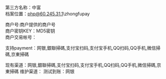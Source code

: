 第三方名称：中富  
档案位置：php@60.245.31.1\zhongfupay
 
商户号:商户提供的商户号  
商户密钥KEY：MD5密钥  
商户交易帐号：
 
支持payment：网银,銀聯掃碼,支付宝扫码,支付宝手机,QQ扫码,QQ手机,微信掃碼,京東掃碼
 
现有渠道：网银,銀聯掃碼,支付宝扫码,支付宝手机,QQ扫码,QQ手机,微信掃碼,京東掃碼
维护渠道：
测试到账：网银
